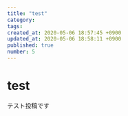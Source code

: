 ```yaml
---
title: "test"
category: 
tags: 
created_at: 2020-05-06 18:57:45 +0900
updated_at: 2020-05-06 18:58:11 +0900
published: true
number: 5
---
```


# test
テスト投稿です
